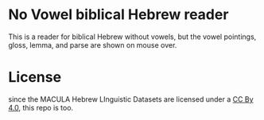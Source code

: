 # No Vowel biblical Hebrew reader

This is a reader for biblical Hebrew without vowels, but the vowel pointings, gloss, lemma, and parse are shown on mouse over. 

# License


since the MACULA Hebrew LInguistic Datasets are licensed under a [CC By 4.0](http://creativecommons.org/licenses/by/4.0/), this repo is too.

